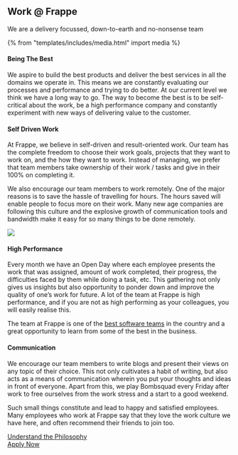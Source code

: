 <!-- base_template: frappe_io/www/careers/careers_base.html -->

<section class='section-padding text-center'>
	<h1>Work @ Frappe</h1>
	<p class="lead">We are a delivery focussed, down-to-earth and no-nonsense team</p>
</section>

{% from "templates/includes/media.html" import media %}

#### Being The Best

We aspire to build the best products and deliver the best services in all the domains we operate in. This means we are constantly evaluating our processes and performance and trying to do better. At our current level we think we have a long way to go. The way to become the best is to be self-critical about the work, be a high performance company and constantly experiment with new ways of delivering value to the customer.

#### Self Driven Work

At Frappe, we believe in self-driven and result-oriented work. Our team has the complete freedom to choose their work goals, projects that they want to work on, and the how they want to work. Instead of managing, we prefer that team members take ownership of their work / tasks and give in their 100% on completing it.

We also encourage our team members to work remotely. One of the major reasons is to save the hassle of travelling for hours. The hours saved will enable people to focus more on their work. Many new age companies are following this culture and the explosive growth of communication tools and bandwidth make it easy for so many things to be done remotely.

<img src='/assets/frappe_io/images/team-pics/team-1.png'>

#### High Performance

Every month we have an Open Day where each employee presents the work that was assigned, amount of work completed, their progress, the difficulties faced by them while doing a task, etc. This gathering not only gives us insights but also opportunity to ponder down and improve the quality of one’s work for future. A lot of the team at Frappe is high performance, and if you are not as high performing as your colleagues, you will easily realise this.

The team at Frappe is one of the [best software teams](http://git-awards.com/users/frappe) in the country and a great opportunity to learn from some of the best in the business.

#### Communication

We encourage our team members to write blogs and present their views on any topic of their choice. This not only cultivates a habit of writing, but also acts as a means of communication wherein you put your thoughts and ideas in front of everyone. Apart from this, we play Bombsquad every Friday after work to free ourselves from the work stress and a start to a good weekend.

Such small things constitute and lead to happy and satisfied employees. Many employees who work at Frappe say that they love the work culture we have here, and often recommend their friends to join too.

<div class='text-center mt-5 mb-3'>
	<a href="/careers/philosophy" class="btn btn-dark">Understand the Philosophy</a>
</div>

<div class='text-center mb-5'>
	<a href="/join-us">Apply Now</a>
</div>
